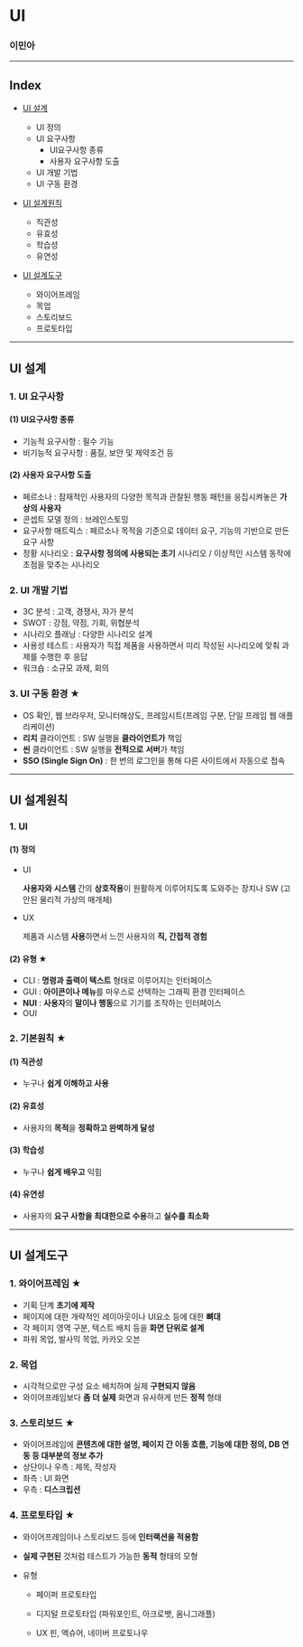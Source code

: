 # UI

### 이민아 



---

## Index



- [UI 설계](#ui-설계)
  - UI 정의
  - UI 요구사항
    - UI요구사항 종류
    - 사용자 요구사항 도출
  - UI 개발 기법
  - UI 구동 환경 

- [UI 설계원칙](#ui-설계원칙)
  - 직관성
  - 유효성
  - 학습성
  - 유연성
- [UI 설계도구](#ui-설계도구)
  - 와이어프레임
  - 목업
  - 스토리보드
  - 프로토타입
  

----

## UI 설계



### 1. UI 요구사항

#### (1) UI요구사항 종류

- 기능적 요구사항 : 필수 기능
- 비기능적 요구사항 : 품질, 보안 및 제약조건 등

#### (2) 사용자 요구사항 도출

- 페르소나 : 잠재적인 사용자의 다양한 목적과 관찰된 행동 패턴을 응집시켜놓은 **가상의 사용자**
- 콘셉트 모델 정의 : 브레인스토밍
- 요구사항 매트릭스 : 페르소나 목적을 기준으로 데이터 요구, 기능의 기반으로 만든 요구 사항
- 정황 시나리오 : **요구사항 정의에 사용되는 초기** 시나리오 / 이상적인 시스템 동작에 초점을 맞추는 시나리오



### 2. UI 개발 기법

- 3C 분석 : 고객, 경쟁사, 자가 분석
- SWOT : 강점, 약점, 기회, 위협분석
- 시나리오 플래닝 : 다양한 시나리오 설계
- 사용성 테스트 : 사용자가 직접 제품을 사용하면서 미리 작성된 시나리오에 맞춰 과제를 수행한 후 응답
- 워크숍 : 소규모 과제, 회의



### 3. UI 구동 환경 ★

- OS 확인, 웹 브라우저, 모니터해상도, 프레임시트(프레임 구분, 단일 프레임 웹 애플리케이션)
- **리치** 클라이언트 : SW 실행을 **클라이언트가** 책임
- **씬** 클라이언트 : SW 실행을 **전적으로** **서버**가 책임
- **SSO (Single Sign On)** : 한 번의 로그인을 통해 다른 사이트에서 자동으로 접속




----

## UI 설계원칙

### 1. UI

#### (1) 정의

- UI 

  **사용자와 시스템** 간의 **상호작용**이 원활하게 이루어지도록 도와주는 장치나 SW (고안된 물리적 가상의 매개체)

- UX

  제품과 시스템 **사용**하면서 느낀 사용자의 **직, 간접적 경험**

#### (2) 유형 ★

- CLI : **명령과 출력이 텍스트** 형태로 이루어지는 인터페이스
- GUI : **아이콘이나 메뉴**를 마우스로 선택하는 그래픽 환경 인터페이스
- **NUI** : **사용자**의 **말이나 행동**으로 기기를 조작하는 인터페이스
- OUI

### 2. 기본원칙 ★

#### (1) 직관성

- 누구나 **쉽게 이해하고 사용**

#### (2) 유효성

- 사용자의 **목적**을 **정확하고 완벽하게 달성**

#### (3) 학습성

- 누구나 **쉽게 배우고** 익힘

#### (4) 유연성

- 사용자의 **요구 사항을 최대한으로 수용**하고 **실수를 최소화**



---

## UI 설계도구

### 1. 와이어프레임 ★

- 기획 단계 **초기에 제작**
- 페이지에 대한 개략적인 레이아웃이나 UI요소 등에 대한 **뼈대**
- 각 페이지 영역 구분, 텍스트 배치 등을 **화면 단위로 설계**
- 파워 목업, 발사믹 목업, 카카오 오븐

### 2. 목업

- 시각적으로만 구성 요소 배치하며 실제 **구현되지 않음**
- 와이어프레임보다 **좀 더 실제** 화면과 유사하게 만든 **정적** 형태


### 3. 스토리보드 ★

- 와이어프레임에 **콘텐츠에 대한 설명, 페이지 간 이동 흐름, 기능에 대한 정의, DB 연동 등 대부분의 정보 추가**
- 상단이나 우측 : 제목, 작성자
- 좌측 : UI 화면
- 우측 : **디스크립션**


### 4. 프로토타입 ★

- 와이어프레임이나 스토리보드 등에 **인터랙션을 적용함**

- **실제 구현된** 것처럼 테스트가 가능한 **동적** 형태의 모형

- 유형

  - 페이퍼 프로토타입 

  - 디지털 프로토타입 (파워포인트, 아크로뱃, 옴니그래플)
  - UX 핀, 액슈어, 네이버 프로토나우

